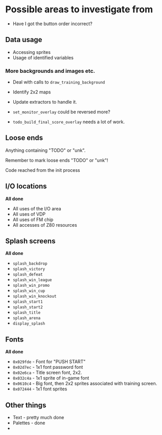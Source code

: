 # Possible areas to investigate from

 * Have I got the button order incorrect?

## Data usage

 * Accessing sprites
 * Usage of identified variables

### More backgrounds and images etc.

 * Deal with calls to `draw_training_background`
  * Identify 2x2 maps
  * Update extractors to handle it.

 * `set_monitor_overlay` could be reversed more?
 * `todo_build_final_score_overlay` needs a lot of work.

## Loose ends

Anything containing "TODO" or "unk".

Remember to mark loose ends "TODO" or "unk"!

Code reached from the init process

## I/O locations

**All done**

 * All uses of the I/O area
 * All uses of VDP
 * All uses of FM chip
 * All accesses of Z80 resources

## Splash screens

**All done**

 * `splash_backdrop`
 * `splash_victory`
 * `splash_defeat`
 * `splash_win_league`
 * `splash_win_promo` 
 * `splash_win_cup`
 * `splash_win_knockout`
 * `splash_start1`
 * `splash_start2`
 * `splash_title`
 * `splash_arena`
 * `display_splash`

## Fonts

**All done**

 * `0x029fde` - Font for "PUSH START"
 * `0x02d7ec` - 1x1 font password font
 * `0x02e6ca` - Title screen font, 2x2.
 * `0x032c4a` - 1x1 sprite of in-game font
 * `0x0610c4` - Big font, then 2x2 sprites associated with training
                screen.
 * `0x072444` - 1x1 font sprites

## Other things

 * Text - pretty much done
 * Palettes - done
 * 
